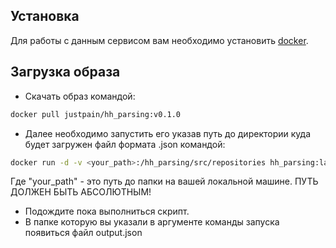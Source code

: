 ## Установка
Для работы с данным сервисом вам необходимо установить [docker](https://docs.docker.com/engine/install/).

## Загрузка образа
* Скачать образ командой:
```bash
docker pull justpain/hh_parsing:v0.1.0
```
* Далее необходимо запустить его указав путь до директории куда будет загружен файл формата .json командой:
```bash
docker run -d -v <your_path>:/hh_parsing/src/repositories hh_parsing:latest
```
Где "your_path" - это путь до папки на вашей локальной машине. ПУТЬ ДОЛЖЕН БЫТЬ АБСОЛЮТНЫМ!
* Подождите пока выполниться скрипт.
* В папке которую вы указали в аргументе команды запуска появиться файл output.json
